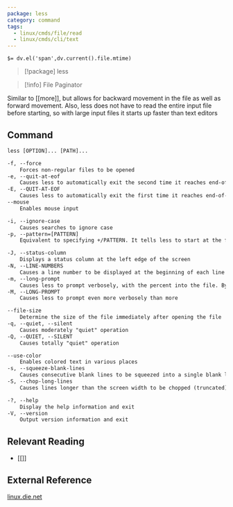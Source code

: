 ```yaml
---
package: less
category: command
tags:
  - linux/cmds/file/read
  - linux/cmds/cli/text
---
```


`$= dv.el('span',dv.current().file.mtime)`
> [!package] less

> [!info] File Paginator

Similar to [[more]], but allows for backward movement in the file as well as forward movement. Also, less does not have to read the entire input file before starting, so with large input files it starts up faster than text editors

## Command
```txt
less [OPTION]... [PATH]...

-f, --force
	Forces non-regular files to be opened
-e, --quit-at-eof
	Causes less to automatically exit the second time it reaches end-of-file
-E, --QUIT-AT-EOF
	Causes less to automatically exit the first time it reaches end-of-file
--mouse
	Enables mouse input

-i, --ignore-case
	Causes searches to ignore case
-p, --pattern=[PATTERN]
	Equivalent to specifying +/PATTERN. It tells less to start at the first occurrence of pattern in the file

-J, --status-column
	Displays a status column at the left edge of the screen
-N, --LINE-NUMBERS
	Causes a line number to be displayed at the beginning of each line in the display
-m, --long-prompt
	Causes less to prompt verbosely, with the percent into the file. By default, less prompts with a colon
-M, --LONG-PROMPT
	Causes less to prompt even more verbosely than more

--file-size
	Determine the size of the file immediately after opening the file
-q, --quiet, --silent
	Causes moderately "quiet" operation
-Q, --QUIET, --SILENT
	Causes totally "quiet" operation

--use-color
	Enables colored text in various places
-s, --squeeze-blank-lines
	Causes consecutive blank lines to be squeezed into a single blank line
-S, --chop-long-lines
	Causes lines longer than the screen width to be chopped (truncated) rather than wrapped

-?, --help
	Display the help information and exit 
-V, --version
	Output version information and exit
```

## Relevant Reading
- [[]]

## External Reference
[linux.die.net](https://linux.die.net/man/1/less)
